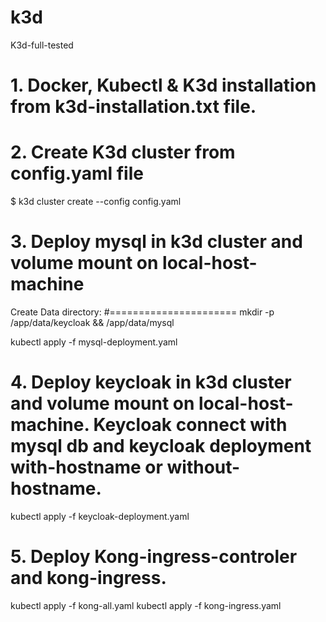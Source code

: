 # k3d
K3d-full-tested
# 1. Docker, Kubectl & K3d installation from k3d-installation.txt file.
# 2. Create K3d cluster from config.yaml file
$ k3d cluster create --config config.yaml
# 3. Deploy mysql in k3d cluster and volume mount on local-host-machine
Create Data directory:
#======================
mkdir -p /app/data/keycloak && /app/data/mysql

kubectl apply -f mysql-deployment.yaml
# 4. Deploy keycloak in k3d cluster and volume mount on local-host-machine. Keycloak connect with mysql db and keycloak deployment with-hostname or without-hostname.
kubectl apply -f keycloak-deployment.yaml
# 5. Deploy Kong-ingress-controler and kong-ingress.
kubectl apply -f kong-all.yaml
kubectl apply -f kong-ingress.yaml
